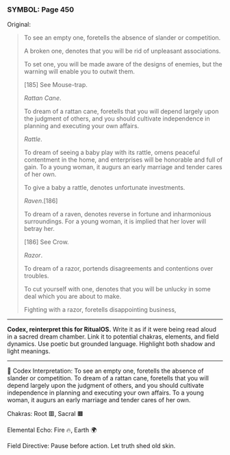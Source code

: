 ### SYMBOL: Page 450

Original:
> To see an empty one, foretells the absence of slander or competition.
> 
> 
> A broken one, denotes that you will be rid of unpleasant associations.
> 
> 
> To set one, you will be made aware of the designs of enemies,
> but the warning will enable you to outwit them.
> 
> 
> 
> [185] See Mouse-trap.
> 
> 
> _Rattan Cane_.
> 
> 
> To dream of a rattan cane, foretells that you will depend largely
> upon the judgment of others, and you should cultivate independence
> in planning and executing your own affairs.
> 
> 
> _Rattle_.
> 
> 
> To dream of seeing a baby play with its rattle, omens peaceful contentment
> in the home, and enterprises will be honorable and full of gain.
> To a young woman, it augurs an early marriage and tender cares of her own.
> 
> 
> To give a baby a rattle, denotes unfortunate investments.
> 
> 
> _Raven_.[186]
> 
> 
> To dream of a raven, denotes reverse in fortune and
> inharmonious surroundings. For a young woman, it is implied
> that her lover will betray her.
> 
> 
> 
> [186] See Crow.
> 
> 
> _Razor_.
> 
> 
> To dream of a razor, portends disagreements and contentions over troubles.
> 
> 
> To cut yourself with one, denotes that you will be unlucky in some deal
> which you are about to make.
> 
> 
> Fighting with a razor, foretells disappointing business,

---

**Codex, reinterpret this for RitualOS.**
Write it as if it were being read aloud in a sacred dream chamber.
Link it to potential chakras, elements, and field dynamics.
Use poetic but grounded language.
Highlight both shadow and light meanings.

---

🔁 Codex Interpretation:
To see an empty one, foretells the absence of slander or competition. To dream of a rattan cane, foretells that you will depend largely upon the judgment of others, and you should cultivate independence in planning and executing your own affairs. To a young woman, it augurs an early marriage and tender cares of her own.

Chakras: Root 🟥, Sacral 🟧

Elemental Echo: Fire 🔥, Earth 🌍

Field Directive: Pause before action. Let truth shed old skin.
